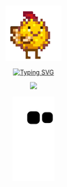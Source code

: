 <div align="center" width="50">
  
<img src="https://github.com/Gumball007/Gumball007/blob/main/gifs/SV1.gif"><br>
  
<a href="https://git.io/typing-svg"><img src="https://readme-typing-svg.demolab.com?font=google+sans&duration=1000&pause=1000&color=42D0FF&width=435&lines=hello;what+are+u+looking+at?" alt="Typing SVG" /></a>

<img src="https://github.com/Gumball007/Gumball007/blob/main/gifs/SV2.gif" href="https://github.com/sp-xd" width="84%"/> <br>

<img src="https://github.com/Gumball007/Gumball007/blob/output/github-contribution-grid-snake.svg">
